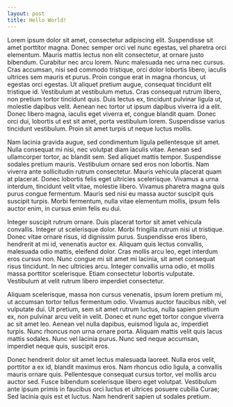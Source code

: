 ```yaml
---
layout: post
title: Hello World!
---
```


Lorem ipsum dolor sit amet, consectetur adipiscing elit. Suspendisse sit amet porttitor magna. Donec semper orci vel nunc egestas, vel pharetra orci elementum. Mauris mattis lectus non elit consectetur, at ornare justo bibendum. Curabitur nec arcu lorem. Nunc malesuada nec urna nec cursus. Cras accumsan, nisi sed commodo tristique, orci dolor lobortis libero, iaculis ultrices sem mauris et purus. Proin congue erat in magna rhoncus, ut egestas orci egestas. Ut aliquet pretium augue, consequat tincidunt elit tristique id. Vestibulum at vestibulum metus. Cras consequat rutrum libero, non pretium tortor tincidunt quis. Duis lectus ex, tincidunt pulvinar ligula ut, molestie dapibus velit. Aenean nec tortor ut ipsum dapibus viverra id a elit. Donec libero magna, iaculis eget viverra et, congue blandit quam. Donec orci dui, lobortis ut est sit amet, porta vestibulum lorem. Suspendisse varius tincidunt vestibulum. Proin sit amet turpis ut neque luctus mollis.

Nam lacinia gravida augue, sed condimentum ligula pellentesque sit amet. Nulla consequat mi nisi, nec volutpat diam iaculis vitae. Aenean sed ullamcorper tortor, ac blandit sem. Sed aliquet mattis tempor. Suspendisse sodales pretium mauris. Vestibulum ornare sed eros non lobortis. Nam viverra ante sollicitudin rutrum consectetur. Mauris vehicula placerat quam at placerat. Donec lobortis felis eget ultricies scelerisque. Vivamus a urna interdum, tincidunt velit vitae, molestie libero. Vivamus pharetra magna quis purus congue fermentum. Mauris sed nisi eu massa auctor suscipit quis suscipit turpis. Morbi fermentum, nulla vitae elementum mollis, ipsum felis auctor enim, in cursus enim felis eu dui.

Integer suscipit rutrum ornare. Duis placerat tortor sit amet vehicula convallis. Integer ut scelerisque dolor. Morbi fringilla rutrum nisi ut tristique. Donec vitae ornare risus, id dignissim purus. Suspendisse eros libero, hendrerit at mi id, venenatis auctor ex. Aliquam quis lectus convallis, malesuada odio mattis, eleifend dolor. Cras mollis arcu leo, eget interdum eros cursus non. Nunc congue mi sit amet mi lacinia, sit amet consequat risus tincidunt. In nec ultricies arcu. Integer convallis urna odio, et mollis massa porttitor scelerisque. Etiam consectetur lobortis vulputate. Vestibulum at velit rutrum libero imperdiet consectetur.

Aliquam scelerisque, massa non cursus venenatis, ipsum lorem pretium mi, ut accumsan tortor tellus fermentum odio. Vivamus auctor faucibus nibh, vel vulputate dui. Ut pretium, sem sit amet rutrum luctus, nulla sapien pretium ex, non pulvinar arcu velit in velit. Donec et nunc eget tortor congue viverra ac sit amet leo. Aenean vel nulla dapibus, euismod ligula ac, imperdiet turpis. Nunc rhoncus non urna ornare porta. Aliquam mattis velit quis lacus mattis sodales. Nunc vel lacinia purus. Nunc sed neque accumsan, imperdiet neque quis, suscipit eros.

Donec hendrerit dolor sit amet lectus malesuada laoreet. Nulla eros velit, porttitor a ex id, blandit maximus eros. Nam rhoncus odio ligula, a convallis mauris ornare quis. Pellentesque consequat cursus tortor, vel mollis arcu auctor sed. Fusce bibendum scelerisque libero eget volutpat. Vestibulum ante ipsum primis in faucibus orci luctus et ultrices posuere cubilia Curae; Sed lacinia quis est et luctus. Nam hendrerit sapien ut sodales pretium.
